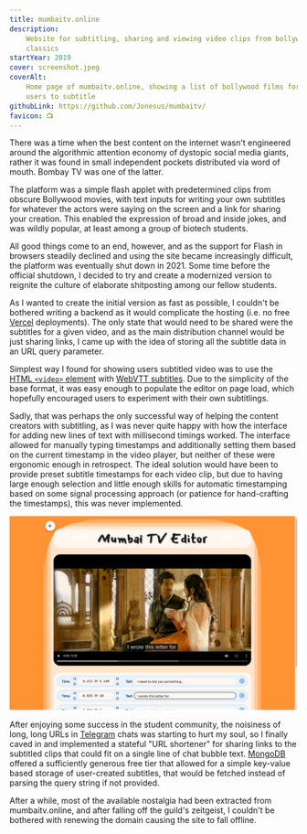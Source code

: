 ```yaml
---
title: mumbaitv.online
description:
    Website for subtitling, sharing and viewing video clips from bollywood
    classics
startYear: 2019
cover: screenshot.jpeg
coverAlt:
    Home page of mumbaitv.online, showing a list of bollywood films for the
    users to subtitle
githubLink: https://github.com/Jonesus/mumbaitv/
favicon: 📺
---
```


There was a time when the best content on the internet wasn't engineered around
the algorithmic attention economy of dystopic social media giants, rather it was
found in small independent pockets distributed via word of mouth. Bombay TV was
one of the latter.

The platform was a simple flash applet with predetermined clips from obscure
Bollywood movies, with text inputs for writing your own subtitles for whatever
the actors were saying on the screen and a link for sharing your creation. This
enabled the expression of broad and inside jokes, and was wildly popular, at
least among a group of biotech students.

All good things come to an end, however, and as the support for Flash in
browsers steadily declined and using the site became increasingly difficult, the
platform was eventually shut down in 2021. Some time before the official
shutdown, I decided to try and create a modernized version to reignite the
culture of elaborate shitposting among our fellow students.

As I wanted to create the initial version as fast as possible, I couldn't be
bothered writing a backend as it would complicate the hosting (i.e. no free
[Vercel](https://vercel.com/) deployments). The only state that would need to be
shared were the subtitles for a given video, and as the main distribution
channel would be just sharing links, I came up with the idea of storing all the
subtitle data in an URL query parameter.

Simplest way I found for showing users subtitled video was to use the
[HTML `<video>` element](https://developer.mozilla.org/en-US/docs/Web/HTML/Element/video)
with
[WebVTT subtitles](https://developer.mozilla.org/en-US/docs/Web/API/WebVTT_API/Web_Video_Text_Tracks_Format).
Due to the simplicity of the base format, it was easy enough to populate the
editor on page load, which hopefully encouraged users to experiment with their
own subtitlings.

Sadly, that was perhaps the only successful way of helping the content creators
with subtitling, as I was never quite happy with how the interface for adding
new lines of text with millisecond timings worked. The interface allowed for
manually typing timestamps and additionally setting them based on the current
timestamp in the video player, but neither of these were ergonomic enough in
retrospect. The ideal solution would have been to provide preset subtitle
timestamps for each video clip, but due to having large enough selection and
little enough skills for automatic timestamping based on some signal processing
approach (or patience for hand-crafting the timestamps), this was never
implemented.

![Mumbaitv.online subtitle editor screen, showing a still image from the 2019 Bollywood movie "Super 30".](subtitling.png "View of the editor with 2019 Bollywood classic Super 30. Caption this!")

After enjoying some success in the student community, the noisiness of long,
long URLs in [Telegram](https://telegram.org/) chats was starting to hurt my
soul, so I finally caved in and implemented a stateful "URL shortener" for
sharing links to the subtitled clips that could fit on a single line of chat
bubble text. [MongoDB](https://www.mongodb.com/) offered a sufficiently generous
free tier that allowed for a simple key-value based storage of user-created
subtitles, that would be fetched instead of parsing the query string if not
provided.

After a while, most of the available nostalgia had been extracted from
mumbaitv.online, and after falling off the guild's zeitgeist, I couldn't be
bothered with renewing the domain causing the site to fall offline.

